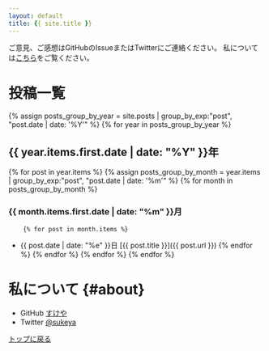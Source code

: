 ```yaml
---
layout: default
title: {{ site.title }}
---
```

ご意見、ご感想はGitHubのIssueまたはTwitterにご連絡ください。
私については[こちら](#about)をご覧ください。

# 投稿一覧
{% assign posts_group_by_year = site.posts | group_by_exp:"post", "post.date | date: '%Y'"  %}
{% for year in posts_group_by_year %}
## {{ year.items.first.date | date: "%Y" }}年
  {% for post in year.items %}
    {% assign posts_group_by_month = year.items | group_by_exp:"post", "post.date | date: '%m'"  %}
    {% for month in posts_group_by_month %}
### {{ month.items.first.date | date: "%m" }}月
        {% for post in month.items %}
- {{ post.date | date: "%e" }}日 [{{ post.title }}]({{ post.url }})
        {% endfor %}
    {% endfor %}
  {% endfor %}
{% endfor %}

# 私について {#about}
- GitHub [すけや](https://github.com/sukeya)
- Twitter [@sukeya](https://twitter.com/ReZeroRemLover)

[トップに戻る](#)